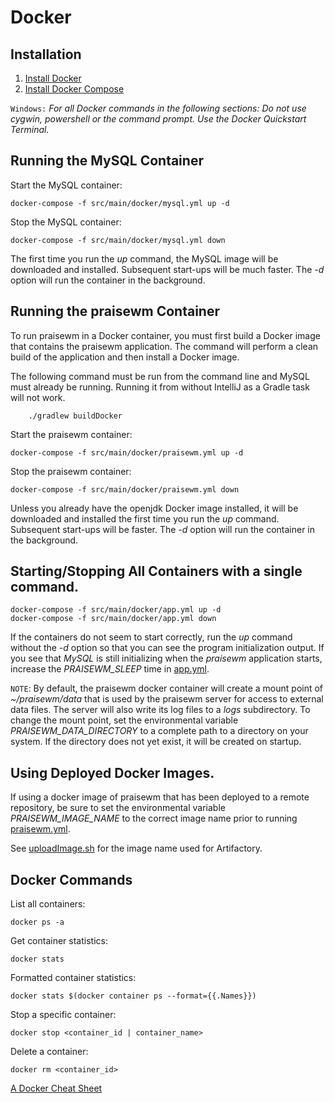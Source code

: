 # Docker

## Installation

1. [Install Docker][]
1. [Install Docker Compose][]

`Windows:` *For all Docker commands in the following sections: Do not use cygwin, powershell or the command prompt. Use the Docker Quickstart Terminal.*

## Running the MySQL Container

Start the MySQL container:

    docker-compose -f src/main/docker/mysql.yml up -d

Stop the MySQL container:

    docker-compose -f src/main/docker/mysql.yml down

The first time you run the *up* command, the MySQL image will be downloaded and installed. Subsequent start-ups will be much faster. The *-d* option will run the container in the background.

## Running the praisewm Container

To run praisewm in a Docker container, you must first build a Docker image that contains the praisewm application. The command will perform a clean build of the application and then install a Docker image.

The following command must be run from the command line and MySQL must already be running. Running it from without IntelliJ as a Gradle task will not work.

        ./gradlew buildDocker

Start the praisewm container:

    docker-compose -f src/main/docker/praisewm.yml up -d

Stop the praisewm container:

    docker-compose -f src/main/docker/praisewm.yml down

Unless you already have the openjdk Docker image installed, it will be downloaded and installed the first time you run the *up* command. Subsequent start-ups will be faster. The *-d* option will run the container in the background.

## Starting/Stopping All Containers with a single command.

    docker-compose -f src/main/docker/app.yml up -d
    docker-compose -f src/main/docker/app.yml down

If the containers do not seem to start correctly, run the *up* command without the *-d* option so that you can see the program initialization output. If you see that *MySQL* is still initializing when the *praisewm* application starts, increase the *PRAISEWM_SLEEP* time in [app.yml].

`NOTE`: By default, the praisewm docker container will create a mount point of *~/praisewm/data* that is used by the praisewm server for access to external data files. The server will also write its log files to a *logs* subdirectory. To change the mount point, set the environmental variable *PRAISEWM_DATA_DIRECTORY* to a complete path to a directory on your system. If the directory does not yet exist, it will be created on startup.


## Using Deployed Docker Images.

If using a docker image of praisewm that has been deployed to a remote repository, be sure to set the environmental variable *PRAISEWM_IMAGE_NAME* to the correct image name prior to running [praisewm.yml].

See [uploadImage.sh] for the image name used for Artifactory.


## Docker Commands
List all containers:

    docker ps -a

Get container statistics:

    docker stats

Formatted container statistics:

    docker stats $(docker container ps --format={{.Names}})

Stop a specific container:

    docker stop <container_id | container_name>

Delete a container:

    docker rm <container_id>

[A Docker Cheat Sheet][]

[Install Docker]: https://docs.docker.com/engine/installation/
[Install Docker Compose]: https://docs.docker.com/compose/install/
[app.yml]: ../src/main/docker/app.yml
[praisewm.yml]: ../src/main/docker/praisewm.yml
[uploadImage.sh]: ../src/main/docker/uploadImage.sh
[A Docker Cheat Sheet]: https://www.digitalocean.com/community/tutorials/how-to-remove-docker-images-containers-and-volumes